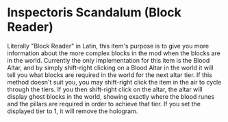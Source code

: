 # Inspectoris Scandalum (Block Reader)

Literally "Block Reader" in Latin, this item's purpose is to give you more information about the more complex blocks in the mod when the blocks are in the world. Currently the only implementation for this item is the Blood Altar, and by simply shift-right clicking on a Blood Altar in the world it will tell you what blocks are required in the world for the next altar tier.
If this method doesn't suit you, you may shift-right click the item in the air to cycle through the tiers. If you then shift-right click on the altar, the altar will display ghost blocks in the world, showing exactly where the blood runes and the pillars are required in order to achieve that tier.  If you set the displayed tier to 1, it will remove the hologram.
